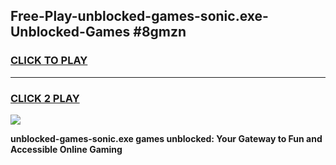 
## Free-Play-unblocked-games-sonic.exe-Unblocked-Games #8gmzn
<h3>
<a href="https://news.freeplayer.one?title=unblocked-games-sonic.exe&ref=8M">CLICK TO PLAY</a></h3>
<hr>

<h3>
<a href="https://news.freeplayer.one?title=unblocked-games-sonic.exe&ref=8M">CLICK 2 PLAY</a>
  
</h3>

<a href="https://news.freeplayer.one?title=unblocked-games-sonic.exe&ref=8M"><img src="https://clearcache.store/games.png"></a>


**unblocked-games-sonic.exe games unblocked: Your Gateway to Fun and Accessible Online Gaming**
